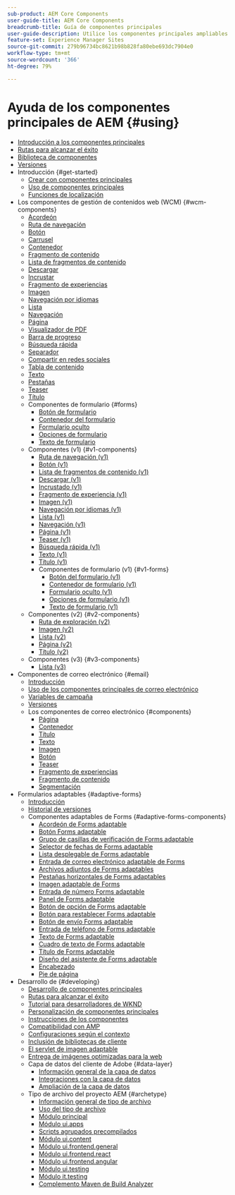 ```yaml
---
sub-product: AEM Core Components
user-guide-title: AEM Core Components
breadcrumb-title: Guía de componentes principales
user-guide-description: Utilice los componentes principales ampliables para que los autores puedan crear contenido fácilmente.
feature-set: Experience Manager Sites
source-git-commit: 279b96734bc8621b98b828fa80ebe693dc7904e0
workflow-type: tm+mt
source-wordcount: '366'
ht-degree: 79%

---
```



# Ayuda de los componentes principales de AEM {#using}

+ [Introducción a los componentes principales ](introduction.md)
+ [Rutas para alcanzar el éxito](developing/success.md)
+ [Biblioteca de componentes](https://adobe.com/go/aem_cmp_library_es)
+ [Versiones](versions.md)
+ Introducción {#get-started}
   + [Crear con componentes principales](get-started/authoring.md)
   + [Uso de componentes principales](get-started/using.md)
   + [Funciones de localización](get-started/localization.md)
+ Los componentes de gestión de contenidos web (WCM) {#wcm-components}
   + [Acordeón](components/accordion.md)
   + [Ruta de navegación](components/breadcrumb.md)
   + [Botón](components/button.md)
   + [Carrusel](components/carousel.md)
   + [Contenedor](components/container.md)
   + [Fragmento de contenido](components/content-fragment-component.md)
   + [Lista de fragmentos de contenido](components/content-fragment-list.md)
   + [Descargar](components/download.md)
   + [Incrustar](components/embed.md)
   + [Fragmento de experiencias](components/experience-fragment.md)
   + [Imagen](components/image.md)
   + [Navegación por idiomas](components/language-navigation.md)
   + [Lista](components/list.md)
   + [Navegación](components/navigation.md)
   + [Página](components/page.md)
   + [Visualizador de PDF](components/pdf-viewer.md)
   + [Barra de progreso](components/progress-bar.md)
   + [Búsqueda rápida](components/quick-search.md)
   + [Separador](components/separator.md)
   + [Compartir en redes sociales](components/sharing.md)
   + [Tabla de contenido](components/tableofcontents.md)
   + [Texto](components/text.md)
   + [Pestañas](components/tabs.md)
   + [Teaser](components/teaser.md)
   + [Título](components/title.md)
   + Componentes de formulario {#forms}
      + [Botón de formulario](components/forms/form-button.md)
      + [Contenedor del formulario](components/forms/form-container.md)
      + [Formulario oculto](components/forms/form-hidden.md)
      + [Opciones de formulario](components/forms/form-options.md)
      + [Texto de formulario](components/forms/form-text.md)
   + Componentes (v1) {#v1-components}
      + [Ruta de navegación (v1)](components/v1/breadcrumb-v1.md)
      + [Botón (v1)](components/v1/button.md)
      + [Lista de fragmentos de contenido (v1)](components/v1/content-fragment-list.md)
      + [Descargar (v1)](components/v1/download.md)
      + [Incrustado (v1)](components/v1/embed.md)
      + [Fragmento de experiencia (v1)](components/v1/experience-fragment.md)
      + [Imagen (v1)](components/v1/image-v1.md)
      + [Navegación por idiomas (v1)](components/v1/language-navigation.md)
      + [Lista (v1)](components/v1/list-v1.md)
      + [Navegación (v1)](components/v1/navigation.md)
      + [Página (v1)](components/v1/page-v1.md)
      + [Teaser (v1)](components/v1/teaser.md)
      + [Búsqueda rápida (v1)](components/v1/quick-search.md)
      + [Texto (v1)](components/v1/text-v1.md)
      + [Título (v1)](components/v1/title-v1.md)
      + Componentes de formulario (v1) {#v1-forms}
         + [Botón del formulario (v1)](components/v1/form-button-v1.md)
         + [Contenedor de formulario (v1)](components/v1/form-container-v1.md)
         + [Formulario oculto (v1)](components/v1/form-hidden-v1.md)
         + [Opciones de formulario (v1)](components/v1/form-options-v1.md)
         + [Texto de formulario (v1)](components/v1/form-text-v1.md)
   + Componentes (v2) {#v2-components}
      + [Ruta de exploración (v2)](components/v2/breadcrumb.md)
      + [Imagen (v2)](components/v2/image.md)
      + [Lista (v2)](components/v2/list.md)
      + [Página (v2)](components/v2/page.md)
      + [Título (v2)](components/v2/title.md)
   + Componentes (v3) {#v3-components}
      + [Lista (v3)](components/v3/list.md)
+ Componentes de correo electrónico {#email}
   + [Introducción](/help/email/introduction.md)
   + [Uso de los componentes principales de correo electrónico](/help/email/using.md)
   + [Variables de campaña](/help/email/campaign-variables.md)
   + [Versiones](/help/email/versions.md)
   + Los componentes de correo electrónico {#components}
      + [Página](/help/email/components/page.md)
      + [Contenedor](/help/email/components/container.md)
      + [Título](/help/email/components/title.md)
      + [Texto](/help/email/components/text.md)
      + [Imagen](/help/email/components/image.md)
      + [Botón](/help/email/components/button.md)
      + [Teaser](/help/email/components/teaser.md)
      + [Fragmento de experiencias](/help/email/components/experience-fragment.md)
      + [Fragmento de contenido](/help/email/components/content-fragment.md)
      + [Segmentación](/help/email/components/segmentation.md)
+ Formularios adaptables {#adaptive-forms}
   + [Introducción](/help/adaptive-forms/introduction.md)
   + [Historial de versiones](/help/adaptive-forms/version.md)
   + Componentes adaptables de Forms {#adaptive-forms-components}
      + [Acordeón de Forms adaptable](/help/adaptive-forms/components/accordion.md)
      + [Botón Forms adaptable](/help/adaptive-forms/components/button.md)
      + [Grupo de casillas de verificación de Forms adaptable](/help/adaptive-forms/components/checkbox-group.md)
      + [Selector de fechas de Forms adaptable](/help/adaptive-forms/components/date-picker.md)
      + [Lista desplegable de Forms adaptable](/help/adaptive-forms/components/drop-down.md)
      + [Entrada de correo electrónico adaptable de Forms](/help/adaptive-forms/components/email-input.md)
      + [Archivos adjuntos de Forms adaptables](/help/adaptive-forms/components/file-attachment.md)
      + [Pestañas horizontales de Forms adaptables](/help/adaptive-forms/components/horizontal-tabs.md)
      + [Imagen adaptable de Forms](/help/adaptive-forms/components/image.md)
      + [Entrada de número Forms adaptable](/help/adaptive-forms/components/number-input.md)
      + [Panel de Forms adaptable](/help/adaptive-forms/components/panel-container.md)
      + [Botón de opción de Forms adaptable](/help/adaptive-forms/components/radio-button.md)
      + [Botón para restablecer Forms adaptable](/help/adaptive-forms/components/reset-button.md)
      + [Botón de envío Forms adaptable](/help/adaptive-forms/components/submit-button.md)
      + [Entrada de teléfono de Forms adaptable](/help/adaptive-forms/components/telephone-input.md)
      + [Texto de Forms adaptable](/help/adaptive-forms/components/text.md)
      + [Cuadro de texto de Forms adaptable](/help/adaptive-forms/components/text-input.md)
      + [Título de Forms adaptable](/help/adaptive-forms/components/title.md)
      + [Diseño del asistente de Forms adaptable](/help/adaptive-forms/components/wizard.md)
      + [Encabezado](/help/adaptive-forms/components/header.md)
      + [Pie de página](/help/adaptive-forms/components/footer.md)
+ Desarrollo de {#developing}
   + [Desarrollo de componentes principales](developing/overview.md)
   + [Rutas para alcanzar el éxito](https://experienceleague.adobe.com/docs/experience-manager-core-components/using/success.html?lang=es)
   + [Tutorial para desarrolladores de WKND](https://experienceleague.adobe.com/docs/experience-manager-learn/getting-started-wknd-tutorial-develop/overview.html?lang=es)
   + [Personalización de componentes principales](developing/customizing.md)
   + [Instrucciones de los componentes](developing/guidelines.md)
   + [Compatibilidad con AMP](developing/amp.md)
   + [Configuraciones según el contexto](developing/context-aware-configs.md)
   + [Inclusión de bibliotecas de cliente](developing/including-clientlibs.md)
   + [El servlet de imagen adaptable](/help/developing/adaptive-image-servlet.md)
   + [Entrega de imágenes optimizadas para la web](/help/developing/web-optimized-image-delivery.md)
   + Capa de datos del cliente de Adobe {#data-layer}
      + [Información general de la capa de datos](developing/data-layer/overview.md)
      + [Integraciones con la capa de datos](developing/data-layer/integrations.md)
      + [Ampliación de la capa de datos](developing/data-layer/extending.md)
   + Tipo de archivo del proyecto AEM {#archetype}
      + [Información general de tipo de archivo](developing/archetype/overview.md)
      + [Uso del tipo de archivo](developing/archetype/using.md)
      + [Módulo principal](developing/archetype/core.md)
      + [Módulo ui.apps](developing/archetype/uiapps.md)
      + [Scripts agrupados precompilados](developing/archetype/precompiled-bundled-scripts.md)
      + [Módulo ui.content](developing/archetype/uicontent.md)
      + [Módulo ui.frontend.general](developing/archetype/uifrontend.md)
      + [Módulo ui.frontend.react](developing/archetype/uifrontend-react.md)
      + [Módulo ui.frontend.angular](developing/archetype/uifrontend-angular.md)
      + [Módulo ui.testing](developing/archetype/uitests.md)
      + [Módulo it.testing](developing/archetype/ittests.md)
      + [Complemento Maven de Build Analyzer](developing/archetype/build-analyzer-maven-plugin.md)
